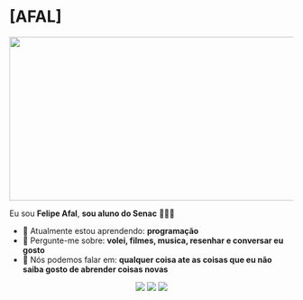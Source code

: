 # [AFAL] 
<img src="https://media3.giphy.com/media/v1.Y2lkPTc5MGI3NjExNGV1dTBtNTNpcjhtOWJzZzdqNnJoazNyeTNoaHJ2YjJ6cHRwbHNpMCZlcD12MV9pbnRlcm5hbF9naWZfYnlfaWQmY3Q9Zw/Ul9NKXWx2X57jMgQg7/giphy.gif" width= "600px" height="290px" >

Eu sou <strong>Felipe Afal</strong>, <strong>sou aluno do Senac</strong> 👨🏻‍💻 

- 🚀 Atualmente estou aprendendo: <strong>programação</strong> 
- 💬 Pergunte-me sobre: <strong>volei, filmes, musica, resenhar e conversar eu gosto</strong>
- 📣 Nós podemos falar em: <strong>qualquer coisa ate as coisas que eu não saiba gosto de abrender coisas novas</strong>

<div align="center">

  <a href="#" alt="Gmail">
    <img src="https://img.shields.io/badge/-Gmail-FF0000?style=flat-square&labelColor=FF0000&logo=gmail&logoColor=white&link=LINK-DO-SEU-EMAIL"/></a>

  <a href="#" alt="Linkedin">
    <img src="https://img.shields.io/badge/-Linkedin-0e76a8?style=flat-square&logo=Linkedin&logoColor=white&link=LINK-DO-SEU-LINKEDIN" /></a>

  <a href="#" alt="Instagram">
    <img src="https://img.shields.io/badge/-Instagram-DF0174?style=flat-square&labelColor=DF0174&logo=instagram&logoColor=white&link=LINK-DO-SEU-INSTAGRAM"/></a>

</div>
